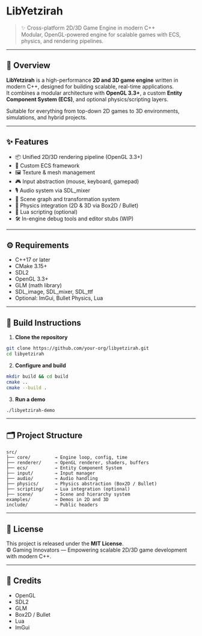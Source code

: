 # LibYetzirah

> ✨ Cross-platform 2D/3D Game Engine in modern C++  
> Modular, OpenGL-powered engine for scalable games with ECS, physics, and rendering pipelines.

---

## 🧭 Overview

**LibYetzirah** is a high-performance **2D and 3D game engine** written in modern C++, designed for building scalable, real-time applications.  
It combines a modular architecture with **OpenGL 3.3+**, a custom **Entity Component System (ECS)**, and optional physics/scripting layers.

Suitable for everything from top-down 2D games to 3D environments, simulations, and hybrid projects.

---

## ✨ Features

- 📦 Unified 2D/3D rendering pipeline (OpenGL 3.3+)
- 🧩 Custom ECS framework
- 🖼️ Texture & mesh management
- 🎮 Input abstraction (mouse, keyboard, gamepad)
- 🎙️ Audio system via SDL_mixer
- 🔄 Scene graph and transformation system
- 🧲 Physics integration (2D & 3D via Box2D / Bullet)
- 🧠 Lua scripting (optional)
- 🛠️ In-engine debug tools and editor stubs (WIP)

---

## ⚙️ Requirements

- C++17 or later
- CMake 3.15+
- SDL2
- OpenGL 3.3+
- GLM (math library)
- SDL_image, SDL_mixer, SDL_ttf
- Optional: ImGui, Bullet Physics, Lua

---

## 🔧 Build Instructions

1. **Clone the repository**

```bash
git clone https://github.com/your-org/libyetzirah.git
cd libyetzirah
```

2. **Configure and build**

```bash
mkdir build && cd build
cmake ..
cmake --build .
```

3. **Run a demo**

```bash
./libyetzirah-demo
```

---

## 🗂️ Project Structure

```plaintext
src/
├── core/         → Engine loop, config, time
├── renderer/     → OpenGL renderer, shaders, buffers
├── ecs/          → Entity Component System
├── input/        → Input manager
├── audio/        → Audio handling
├── physics/      → Physics abstraction (Box2D / Bullet)
├── scripting/    → Lua integration (optional)
├── scene/        → Scene and hierarchy system
examples/         → Demos in 2D and 3D
include/          → Public headers
```

---

## 🔐 License

This project is released under the **MIT License**.  
© Gaming Innovators — Empowering scalable 2D/3D game development with modern C++.

---

## 🤝 Credits

- OpenGL
- SDL2
- GLM
- Box2D / Bullet
- Lua
- ImGui
